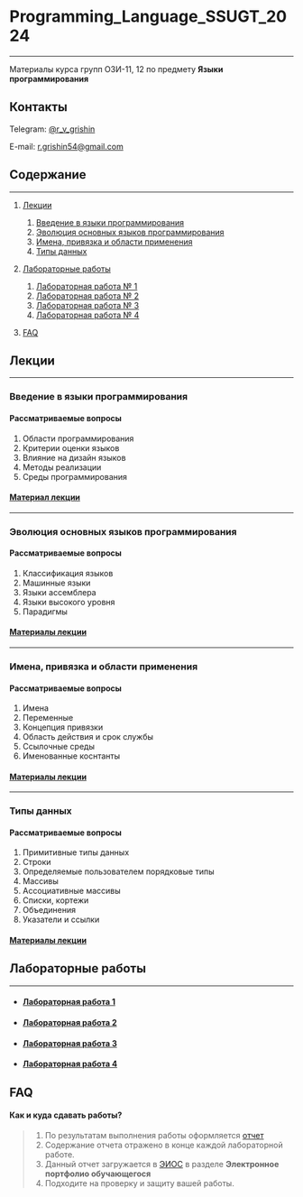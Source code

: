 # Programming_Language_SSUGT_2024

___

Материалы курса групп ОЗИ-11, 12 по предмету **Языки программирования**

## Контакты

Telegram: [@r_v_grishin](https://t.me/r_v_grishin)

E-mail: [r.grishin54@gmail.com](mailto:r.grishin54@gmail.com)

## Содержание

___

1. [Лекции](#лекции)
    1. [Введение в языки программирования](#введение-в-языки-программирования)
    2. [Эволюция основных языков программирования](#эволюция-основных-языков-программирования)
    3. [Имена, привязка и области применения](#имена-привязка-и-области-применения)
    4. [Типы данных](#типы-данных)
2. [Лабораторные работы](#лабораторные-работы)
    1. [Лабораторная работа № 1](#лабораторная-работа-1)
    2. [Лабораторная работа № 2](#лабораторная-работа-2)
    3. [Лабораторная работа № 3](#лабораторная-работа-3)
    4. [Лабораторная работа № 4](#лабораторная-работа-4)

3. [FAQ](#faq)

## Лекции

___

### Введение в языки программирования

#### Рассматриваемые вопросы

1. Области программирования
2. Критерии оценки языков
3. Влияние на дизайн языков
4. Методы реализации
5. Среды программирования

#### [Материал лекции](lectures/01-Preliminaries.pdf)

___

### Эволюция основных языков программирования

#### Рассматриваемые вопросы

1. Классификация языков
2. Машинные языки
3. Языки ассемблера
4. Языки высокого уровня
5. Парадигмы

#### [Материалы лекции](lectures/02-Evolution.pdf)

___

### Имена, привязка и области применения

#### Рассматриваемые вопросы

1. Имена
2. Переменные
3. Концепция привязки
4. Область действия и срок службы
5. Ссылочные среды
6. Именованные коснтанты

#### [Материалы лекции](lectures/03-Names.pdf)

___

### Типы данных

#### Рассматриваемые вопросы

1. Примитивные типы данных
2. Строки
3. Определяемые пользователем порядковые типы
4. Массивы
5. Ассоциативные массивы
6. Списки, кортежи
7. Объединения
8. Указатели и ссылки

#### [Материалы лекции](lectures/04-data_types.pdf)

## Лабораторные работы

___

* #### [Лабораторная работа 1](labs/lab_1.md)
* #### [Лабораторная работа 2](labs/lab_2.md)
* #### [Лабораторная работа 3](labs/lab_3.md)
* #### [Лабораторная работа 4](labs/lab_4.md)

## FAQ

#### Как и куда сдавать работы?

> 1. По результатам выполнения работы
     оформляется [отчет](https://drive.google.com/file/d/1mAp4g3joovb6OQ0osyXBBfHFkEjDxMi_/view?usp=drive_web)
> 2. Содержание отчета отражено в конце каждой лабораторной работе.
> 3. Данный отчет загружается в [ЭИОС](https://auth.sgugit.ru/auth) в разделе **Электронное портфолио обучающегося**
> 4. Подходите на проверку и защиту вашей работы.


